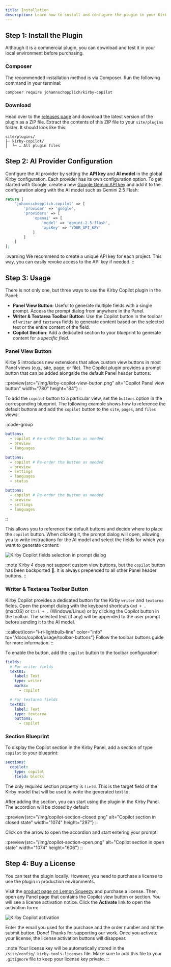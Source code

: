 ```yaml
---
title: Installation
description: Learn how to install and configure the plugin in your Kirby project.
---
```


## Step 1: Install the Plugin

Although it is a commercial plugin, you can download and test it in your local environment before purchasing.

### Composer

The recommended installation method is via Composer. Run the following command in your terminal:

```bash
composer require johannschopplich/kirby-copilot
```

### Download

Head over to the [releases page](https://github.com/kirby-tools/kirby-copilot/releases) and download the latest version of the plugin as a ZIP file. Extract the contents of this ZIP file to your `site/plugins` folder. It should look like this:

```
site/plugins/
├─ kirby-copilot/
│  └─ … All plugin files
```

## Step 2: AI Provider Configuration

Configure the AI provider by setting the **API key** and **AI model** in the global Kirby configuration. Each provider has its own configuration option. To get started with Google, create a new [Google Gemini API key](https://ai.google.dev/gemini-api) and add it to the configuration along with the AI model such as Gemini 2.5 Flash:

```php [config.php]
return [
    'johannschopplich.copilot' => [
        'provider' => 'google',
        'providers' => [
            'openai' => [
                'model' => 'gemini-2.5-flash',
                'apiKey' => 'YOUR_API_KEY'
            ]
        ]
    ]
];
```

::warning
We recommend to create a unique API key for each project. This way, you can easily revoke access to the API key if needed.
::

## Step 3: Usage

There is not only one, but three ways to use the Kirby Copilot plugin in the Panel:

- **Panel View Button**: Useful to generate multiple fields with a single prompt. Access the prompt dialog from anywhere in the Panel.
- **Writer & Textarea Toolbar Button**: Use the Copilot button in the toolbar of `writer` and `textarea` fields to generate content based on the selected text or the entire content of the field.
- **Copilot Section**: Add a dedicated section to your blueprint to generate content for a _specific field_.

### Panel View Button

Kirby 5 introduces new extensions that allow custom view buttons in most Panel views (e.g., site, page, or file). The Copilot plugin provides a prompt button that can be added alongside the default Panel header buttons:

::preview{src="/img/kirby-copilot-view-button.png" alt="Copilot Panel view button" width="780" height="84"}
::

To add the `copilot` button to a particular view, set the `buttons` option in the corresponding blueprint. The following example shows how to reference the default buttons and add the `copilot` button to the `site`, `pages`, and `files` views:

::code-group

```yaml [site.yml]
buttons:
  - copilot # Re-order the button as needed
  - preview
  - languages
```

```yaml [pages/default.yml]
buttons:
  - copilot # Re-order the button as needed
  - preview
  - settings
  - languages
  - status
```

```yaml [files/default.yml]
buttons:
  - copilot # Re-order the button as needed
  - preview
  - settings
  - languages
```

::

This allows you to reference the default buttons and decide where to place the `copilot` button. When clicking it, the prompt dialog will open, allowing you to write instructions for the AI model and select the fields for which you want to generate content:

![Kirby Copilot fields selection in prompt dialog](/img/kirby-copilot-fields-selection.png)

::note
Kirby 4 does not support custom view buttons, but the `copilot` button has been backported 🎉. It is always prepended to all other Panel header buttons.
::

### Writer & Textarea Toolbar Button

Kirby Copilot provides a dedicated button for the Kirby `writer` and `textarea` fields. Open the prompt dialog with the keyboard shortcuts `Cmd + .` (macOS) or `Ctrl + .` (Windows/Linux) or by clicking the Copilot button in the toolbar. The selected text (if any) will be appended to the user prompt before sending it to the AI model.

::callout{icon="i-ri-lightbulb-line" color="info" to="/docs/copilot/usage/toolbar-buttons"}
Follow the toolbar buttons guide for more information.
::

To enable the button, add the `copilot` button to the toolbar configuration:

```yaml [pages/default.yml]
fields:
  # For writer fields
  text01:
    label: Text
    type: writer
    marks:
      - copilot

  # For textarea fields
  text02:
    label: Text
    type: textarea
    buttons:
      - copilot
```

### Section Blueprint

To display the Copilot section in the Kirby Panel, add a section of type `copilot` to your blueprint:

```yaml [pages/default.yml]
sections:
  copilot:
    type: copilot
    field: blocks
```

The only required section property is `field`. This is the target field of the Kirby model that will be used to write the generated text to.

After adding the section, you can start using the plugin in the Kirby Panel. The accordion will be closed by default:

::preview{src="/img/copilot-section-closed.png" alt="Copilot section in closed state" width="1074" height="297"}
::

Click on the arrow to open the accordion and start entering your prompt:

::preview{src="/img/copilot-section-open.png" alt="Copilot section in open state" width="1074" height="606"}
::

## Step 4: Buy a License

You can test the plugin locally. However, you need to purchase a license to use the plugin in production environments.

Visit the [product page on Lemon Squeezy](https://byjohann.lemonsqueezy.com/buy/ce8a5fd2-8a01-4972-9a5d-e9dbbca17acf) and purchase a license. Then, open any Panel page that contains the Copilot view button or section. You will see a license activation notice. Click the **Activate** link to open the activation form:

![Kirby Copilot activation](/img/kirby-copilot-activation.png)

Enter the email you used for the purchase and the order number and hit the submit button. Done! Thanks for supporting our work. Once you activate your license, the license activation buttons will disappear.

::note
Your license key will be automatically stored in the `/site/config/.kirby-tools-licenses` file. Make sure to add this file to your `.gitignore` file to keep your license key private.
::
